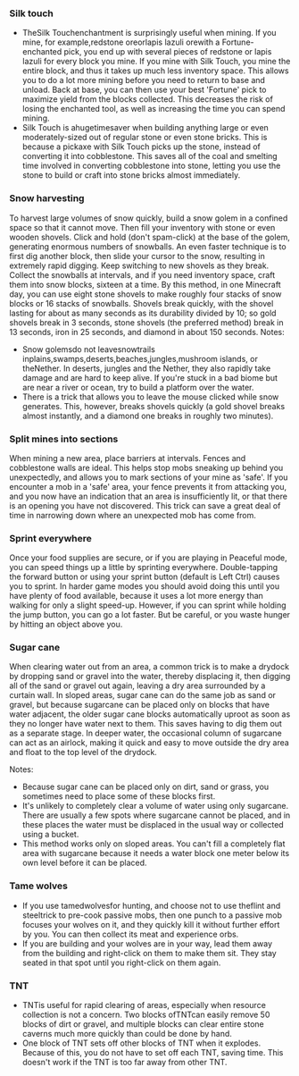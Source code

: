 ### Silk touch
- TheSilk Touchenchantment is surprisingly useful when mining. If you mine, for example,redstone oreorlapis lazuli orewith a Fortune-enchanted pick, you end up with several pieces of redstone or lapis lazuli for every block you mine. If you mine with Silk Touch, you mine the entire block, and thus it takes up much less inventory space. This allows you to do a lot more mining before you need to return to base and unload. Back at base, you can then use your best 'Fortune' pick to maximize yield from the blocks collected. This decreases the risk of losing the enchanted tool, as well as increasing the time you can spend mining.
- Silk Touch is ahugetimesaver when building anything large or even moderately-sized out of regular stone or even stone bricks. This is because a pickaxe with Silk Touch picks up the stone, instead of converting it into cobblestone. This saves all of the coal and smelting time involved in converting cobblestone into stone, letting you use the stone to build or craft into stone bricks almost immediately.

### Snow harvesting
To harvest large volumes of snow quickly, build a snow golem in a confined space so that it cannot move. Then fill your inventory with stone or even wooden shovels. Click and hold (don't spam-click) at the base of the golem, generating enormous numbers of snowballs. An even faster technique is to first dig another block, then slide your cursor to the snow, resulting in extremely rapid digging. Keep switching to new shovels as they break. Collect the snowballs at intervals, and if you need inventory space, craft them into snow blocks, sixteen at a time. By this method, in one Minecraft day, you can use eight stone shovels to make roughly four stacks of snow blocks or 16 stacks of snowballs. Shovels break quickly, with the shovel lasting for about as many seconds as its durability divided by 10; so gold shovels break in 3 seconds, stone shovels (the preferred method) break in 13 seconds, iron in 25 seconds, and diamond in about 150 seconds.
Notes:

- Snow golemsdo not leavesnowtrails inplains,swamps,deserts,beaches,jungles,mushroom islands, or theNether. In deserts, jungles and the Nether, they also rapidly take damage and are hard to keep alive. If you're stuck in a bad biome but are near a river or ocean, try to build a platform over the water.
- There is a trick that allows you to leave the mouse clicked while snow generates. This, however, breaks shovels quickly (a gold shovel breaks almost instantly, and a diamond one breaks in roughly two minutes).

### Split mines into sections
When mining a new area, place barriers at intervals. Fences and cobblestone walls are ideal. This helps stop mobs sneaking up behind you unexpectedly, and allows you to mark sections of your mine as 'safe'. If you encounter a mob in a 'safe' area, your fence prevents it from attacking you, and you now have an indication that an area is insufficiently lit, or that there is an opening you have not discovered. This trick can save a great deal of time in narrowing down where an unexpected mob has come from.

### Sprint everywhere
Once your food supplies are secure, or if you are playing in Peaceful mode, you can speed things up a little by sprinting everywhere. Double-tapping the forward button or using your sprint button (default is Left Ctrl) causes you to sprint. In harder game modes you should avoid doing this until you have plenty of food available, because it uses a lot more energy than walking for only a slight speed-up. However, if you can sprint while holding the jump button, you can go a lot faster. But be careful, or you waste hunger by hitting an object above you.

### Sugar cane
When clearing water out from an area, a common trick is to make a drydock by dropping sand or gravel into the water, thereby displacing it, then digging all of the sand or gravel out again, leaving a dry area surrounded by a curtain wall. In sloped areas, sugar cane can do the same job as sand or gravel, but because sugarcane can be placed only on blocks that have water adjacent, the older sugar cane blocks automatically uproot as soon as they no longer have water next to them. This saves having to dig them out as a separate stage. In deeper water, the occasional column of sugarcane can act as an airlock, making it quick and easy to move outside the dry area and float to the top level of the drydock.

Notes:

- Because sugar cane can be placed only on dirt, sand or grass, you sometimes need to place some of these blocks first.
- It's unlikely to completely clear a volume of water using only sugarcane. There are usually a few spots where sugarcane cannot be placed, and in these places the water must be displaced in the usual way or collected using a bucket.
- This method works only on sloped areas. You can't fill a completely flat area with sugarcane because it needs a water block one meter below its own level before it can be placed.

### Tame wolves
- If you use tamedwolvesfor hunting, and choose not to use theflint and steeltrick to pre-cook passive mobs, then one punch to a passive mob focuses your wolves on it, and they quickly kill it without further effort by you. You can then collect its meat and experience orbs.
- If you are building and your wolves are in your way, lead them away from the building and right-click on them to make them sit. They stay seated in that spot until you right-click on them again.

### TNT
- TNTis useful for rapid clearing of areas, especially when resource collection is not a concern. Two blocks ofTNTcan easily remove 50 blocks of dirt or gravel, and multiple blocks can clear entire stone caverns much more quickly than could be done by hand.
- One block of TNT sets off other blocks of TNT when it explodes. Because of this, you do not have to set off each TNT, saving time. This doesn't work if the TNT is too far away from other TNT.

